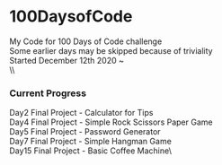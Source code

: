 # 100DaysofCode
My Code for 100 Days of Code challenge\
Some earlier days may be skipped because of triviality\
Started December 12th 2020 ~\
\\\
### Current Progress
Day2 Final Project - Calculator for Tips\
Day4 Final Project - Simple Rock Scissors Paper Game\
Day5 Final Project - Password Generator\
Day7 Final Project - Simple Hangman Game\
Day15 Final Project - Basic Coffee Machine\
